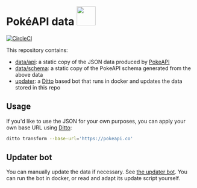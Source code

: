# PokéAPI data <a href="https://pokeapi.co/api/v2/pokemon/uxie"><img src='https://veekun.com/dex/media/pokemon/global-link/480.png' height=50px/></a>

[![CircleCI](https://circleci.com/gh/PokeAPI/api-data.svg?style=shield)](https://circleci.com/gh/PokeAPI/api-data)

This repository contains:

- [data/api](data/api): a static copy of the JSON data produced by [PokeAPI](https://github.com/PokeAPI/pokeapi)
- [data/schema](data/schema): a static copy of the PokeAPI schema generated from the above data
- [updater](updater): a [Ditto][1] based bot that runs in docker and updates the data stored in this repo

## Usage

If you'd like to use the JSON for your own purposes, you can apply your own base URL using [Ditto][1]:

```sh
ditto transform --base-url='https://pokeapi.co'
```

## Updater bot

You can manually update the data if necessary. See [the updater bot](updater).
You can run the bot in docker, or read and adapt its update script yourself.

[1]: https://github.com/pokeapi/ditto
